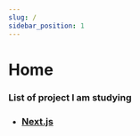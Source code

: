 ```yaml
---
slug: /
sidebar_position: 1
---
```


# Home

### List of project I am studying

- ### [Next.js](/nextjs)
